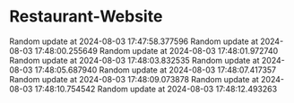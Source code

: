 # Restaurant-Website
Random update at 2024-08-03 17:47:58.377596
Random update at 2024-08-03 17:48:00.255649
Random update at 2024-08-03 17:48:01.972740
Random update at 2024-08-03 17:48:03.832535
Random update at 2024-08-03 17:48:05.687940
Random update at 2024-08-03 17:48:07.417357
Random update at 2024-08-03 17:48:09.073878
Random update at 2024-08-03 17:48:10.754542
Random update at 2024-08-03 17:48:12.493263